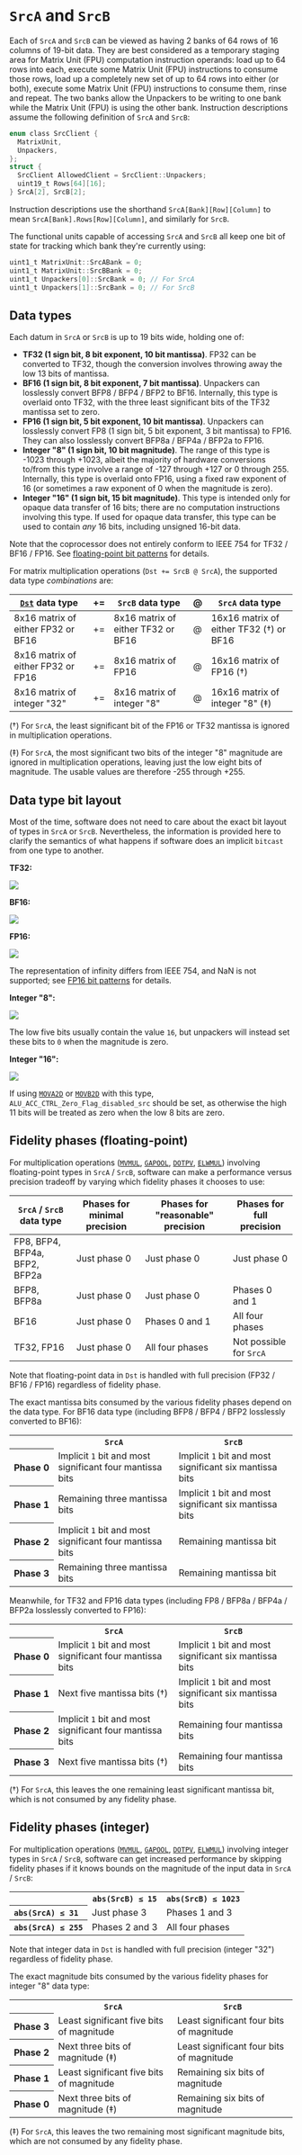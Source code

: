 # `SrcA` and `SrcB`

Each of `SrcA` and `SrcB` can be viewed as having 2 banks of 64 rows of 16 columns of 19-bit data. They are best considered as a temporary staging area for Matrix Unit (FPU) computation instruction operands: load up to 64 rows into each, execute some Matrix Unit (FPU) instructions to consume those rows, load up a completely new set of up to 64 rows into either (or both), execute some Matrix Unit (FPU) instructions to consume them, rinse and repeat. The two banks allow the Unpackers to be writing to one bank while the Matrix Unit (FPU) is using the other bank. Instruction descriptions assume the following definition of `SrcA` and `SrcB`:

```c
enum class SrcClient {
  MatrixUnit,
  Unpackers,
};
struct {
  SrcClient AllowedClient = SrcClient::Unpackers;
  uint19_t Rows[64][16];
} SrcA[2], SrcB[2];
```

Instruction descriptions use the shorthand `SrcA[Bank][Row][Column]` to mean `SrcA[Bank].Rows[Row][Column]`, and similarly for `SrcB`.

The functional units capable of accessing `SrcA` and `SrcB` all keep one bit of state for tracking which bank they're currently using:
```c
uint1_t MatrixUnit::SrcABank = 0;
uint1_t MatrixUnit::SrcBBank = 0;
uint1_t Unpackers[0]::SrcBank = 0; // For SrcA
uint1_t Unpackers[1]::SrcBank = 0; // For SrcB
```

## Data types

Each datum in `SrcA` or `SrcB` is up to 19 bits wide, holding one of:
* **TF32 (1 sign bit, 8 bit exponent, 10 bit mantissa)**. FP32 can be converted to TF32, though the conversion involves throwing away the low 13 bits of mantissa.
* **BF16 (1 sign bit, 8 bit exponent, 7 bit mantissa)**. Unpackers can losslessly convert BFP8 / BFP4 / BFP2 to BF16. Internally, this type is overlaid onto TF32, with the three least significant bits of the TF32 mantissa set to zero.
* **FP16 (1 sign bit, 5 bit exponent, 10 bit mantissa)**. Unpackers can losslessly convert FP8 (1 sign bit, 5 bit exponent, 3 bit mantissa) to FP16. They can also losslessly convert BFP8a / BFP4a / BFP2a to FP16.
* **Integer "8" (1 sign bit, 10 bit magnitude)**. The range of this type is -1023 through +1023, albeit the majority of hardware conversions to/from this type involve a range of -127 through +127 or 0 through 255. Internally, this type is overlaid onto FP16, using a fixed raw exponent of 16 (or sometimes a raw exponent of 0 when the magnitude is zero).
* **Integer "16" (1 sign bit, 15 bit magnitude)**. This type is intended only for opaque data transfer of 16 bits; there are no computation instructions involving this type. If used for opaque data transfer, this type can be used to contain _any_ 16 bits, including unsigned 16-bit data.

Note that the coprocessor does not entirely conform to IEEE 754 for TF32 / BF16 / FP16. See [floating-point bit patterns](FloatBitPatterns.md) for details.

For matrix multiplication operations (`Dst += SrcB @ SrcA`), the supported data type _combinations_ are:

|[`Dst`](Dst.md) data type|+=|`SrcB` data type|@|`SrcA` data type|
|---|---|---|---|---|
|8x16 matrix of either FP32 or BF16|+=|8x16 matrix of either TF32 or BF16|@|16x16 matrix of either TF32 (†) or BF16|
|8x16 matrix of either FP32 or FP16|+=|8x16 matrix of FP16|@|16x16 matrix of FP16 (†)|
|8x16 matrix of integer "32"|+=|8x16 matrix of integer "8"|@|16x16 matrix of integer "8" (‡)|

(†) For `SrcA`, the least significant bit of the FP16 or TF32 mantissa is ignored in multiplication operations.

(‡) For `SrcA`, the most significant two bits of the integer "8" magnitude are ignored in multiplication operations, leaving just the low eight bits of magnitude. The usable values are therefore -255 through +255.

## Data type bit layout

Most of the time, software does not need to care about the exact bit layout of types in `SrcA` or `SrcB`. Nevertheless, the information is provided here to clarify the semantics of what happens if software does an implicit `bitcast` from one type to another.

**TF32:**

![](../../../Diagrams/Out/Bits32_Src_TF32.svg)

**BF16:**

![](../../../Diagrams/Out/Bits32_Src_BF16.svg)

**FP16:**

![](../../../Diagrams/Out/Bits32_Src_FP16.svg)

The representation of infinity differs from IEEE 754, and NaN is not supported; see [FP16 bit patterns](FloatBitPatterns.md#fp16) for details.

**Integer "8":**

![](../../../Diagrams/Out/Bits32_Src_INT8.svg)

The low five bits usually contain the value `16`, but unpackers will instead set these bits to `0` when the magnitude is zero.

**Integer "16":**

![](../../../Diagrams/Out/Bits32_Src_INT16.svg)

If using [`MOVA2D`](MOVA2D.md) or [`MOVB2D`](MOVB2D.md) with this type, `ALU_ACC_CTRL_Zero_Flag_disabled_src` should be set, as otherwise the high 11 bits will be treated as zero when the low 8 bits are zero.

## Fidelity phases (floating-point)

For multiplication operations ([`MVMUL`](MVMUL.md), [`GAPOOL`](GAPOOL.md), [`DOTPV`](DOTPV.md), [`ELWMUL`](ELWMUL.md)) involving floating-point types in `SrcA` / `SrcB`, software can make a performance versus precision tradeoff by varying which fidelity phases it chooses to use:

|`SrcA` / `SrcB` data type|Phases for minimal precision|Phases for "reasonable" precision|Phases for full precision|
|---|---|---|---|
|FP8, BFP4, BFP4a, BFP2, BFP2a|Just phase 0|Just phase 0|Just phase 0|
|BFP8, BFP8a|Just phase 0|Just phase 0|Phases 0 and 1|
|BF16|Just phase 0|Phases 0 and 1|All four phases|
|TF32, FP16|Just phase 0|All four phases|Not possible for `SrcA`|

Note that floating-point data in `Dst` is handled with full precision (FP32 / BF16 / FP16) regardless of fidelity phase.

The exact mantissa bits consumed by the various fidelity phases depend on the data type. For BF16 data type (including BFP8 / BFP4 / BFP2 losslessly converted to BF16):

<table><tr><th/><th><code>SrcA</code></th><th><code>SrcB</code></th></tr>
<tr><th>Phase&nbsp;0</th><td>Implicit <code>1</code> bit and most significant four mantissa bits</td><td>Implicit <code>1</code> bit and most significant six mantissa bits</td></tr>
<tr><th>Phase&nbsp;1</th><td>Remaining three mantissa bits</td><td>Implicit <code>1</code> bit and most significant six mantissa bits</td></tr>
<tr><th>Phase&nbsp;2</th><td>Implicit <code>1</code> bit and most significant four mantissa bits</td><td>Remaining mantissa bit</td></tr>
<tr><th>Phase&nbsp;3</th><td>Remaining three mantissa bits</td><td>Remaining mantissa bit</td></tr></table>

Meanwhile, for TF32 and FP16 data types (including FP8 / BFP8a / BFP4a / BFP2a losslessly converted to FP16):

<table><tr><th/><th><code>SrcA</code></th><th><code>SrcB</code></th></tr>
<tr><th>Phase&nbsp;0</th><td>Implicit <code>1</code> bit and most significant four mantissa bits</td><td>Implicit <code>1</code> bit and most significant six mantissa bits</td></tr>
<tr><th>Phase&nbsp;1</th><td>Next five mantissa bits (†)</td><td>Implicit <code>1</code> bit and most significant six mantissa bits</td></tr>
<tr><th>Phase&nbsp;2</th><td>Implicit <code>1</code> bit and most significant four mantissa bits</td><td>Remaining four mantissa bits</td></tr>
<tr><th>Phase&nbsp;3</th><td>Next five mantissa bits (†)</td><td>Remaining four mantissa bits</td></tr></table>

(†) For `SrcA`, this leaves the one remaining least significant mantissa bit, which is not consumed by any fidelity phase.

## Fidelity phases (integer)

For multiplication operations ([`MVMUL`](MVMUL.md), [`GAPOOL`](GAPOOL.md), [`DOTPV`](DOTPV.md), [`ELWMUL`](ELWMUL.md)) involving integer types in `SrcA` / `SrcB`, software can get increased performance by skipping fidelity phases if it knows bounds on the magnitude of the input data in `SrcA` / `SrcB`:

<table><tr><th/><th><code>abs(SrcB) ≤ 15</code></th><th><code>abs(SrcB) ≤ 1023</code></th></tr>
<tr><th align="left"><code>abs(SrcA) ≤ 31</code></th><td>Just phase 3</td><td>Phases 1 and 3</td></tr>
<tr><th align="left"><code>abs(SrcA) ≤ 255</code></th><td>Phases 2 and 3</td><td>All four phases</td></tr></table>

Note that integer data in `Dst` is handled with full precision (integer "32") regardless of fidelity phase.

The exact magnitude bits consumed by the various fidelity phases for integer "8" data type:

<table><tr><th/><th><code>SrcA</code></th><th><code>SrcB</code></th></tr>
<tr><th>Phase&nbsp;3</th><td>Least significant five bits of magnitude</td><td>Least significant four bits of magnitude</td></tr>
<tr><th>Phase&nbsp;2</th><td>Next three bits of magnitude (‡)</td><td>Least significant four bits of magnitude</td></tr>
<tr><th>Phase&nbsp;1</th><td>Least significant five bits of magnitude</td><td>Remaining six bits of magnitude</td></tr>
<tr><th>Phase&nbsp;0</th><td>Next three bits of magnitude (‡)</td><td>Remaining six bits of magnitude</td></tr></table>

(‡) For `SrcA`, this leaves the two remaining most significant magnitude bits, which are not consumed by any fidelity phase.


